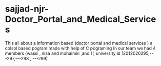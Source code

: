 # sajjad-njr-Doctor_Portal_and_Medical_Services
This all about a information based (doctor portal and medical services ) a colsol based pogram made with help of C pograming In our team we had 4 members (wassi , nisa and mohaimin ,and I ) university id (2012020295,---297,---298 , ---299)
